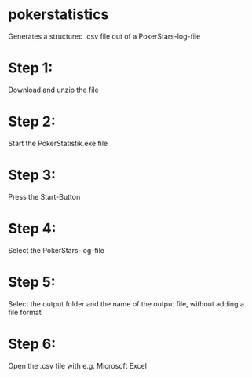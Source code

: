 # pokerstatistics
Generates a structured .csv file out of a PokerStars-log-file

# Step 1:
Download and unzip the file

# Step 2:
Start the PokerStatistik.exe file

# Step 3:
Press the Start-Button

# Step 4:
Select the PokerStars-log-file

# Step 5:
Select the output folder and the name of the output file, without adding a file format

# Step 6:
Open the .csv file with e.g. Microsoft Excel
